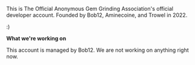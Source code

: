 This is The Official Anonymous Gem Grinding Association's official developer account.
Founded by Bob12, Aminecoine, and Trowel in 2022.

:)


**What we're working on**

This account is managed by Bob12.
We are not working on anything right now.
